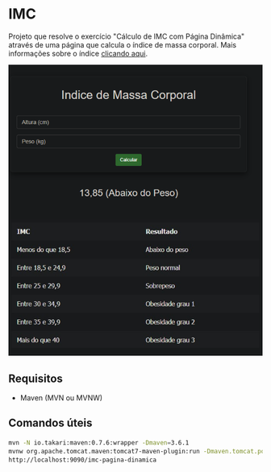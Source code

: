 # IMC

Projeto que resolve o exercício "Cálculo de IMC com Página Dinâmica" através de uma página que calcula o índice de massa corporal. Mais informações sobre o índice [clicando aqui](https://www.minhavida.com.br/alimentacao/tudo-sobre/32159-imc).

![Print](print-imc.png)

## Requisitos
- Maven (MVN ou MVNW)

## Comandos úteis
```sh
mvn -N io.takari:maven:0.7.6:wrapper -Dmaven=3.6.1
mvnw org.apache.tomcat.maven:tomcat7-maven-plugin:run -Dmaven.tomcat.port=9090
http://localhost:9090/imc-pagina-dinamica
```
